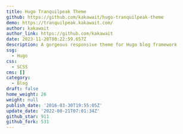 ```yaml
---
title: Hugo Tranquilpeak Theme
github: https://github.com/kakawait/hugo-tranquilpeak-theme
demo: https://tranquilpeak.kakawait.com/
author: kakawait
author_link: https://github.com/kakawait
date: 2023-11-28T08:22:59.657Z
description: A gorgeous responsive theme for Hugo blog framework
ssg:
  - Hugo
css:
  - SCSS
cms: []
category:
  - Blog
draft: false
home_weight: 26
weight: null
publish_date: '2016-03-30T19:55:05Z'
update_date: '2022-08-21T07:01:34Z'
github_star: 911
github_fork: 531
---
```

